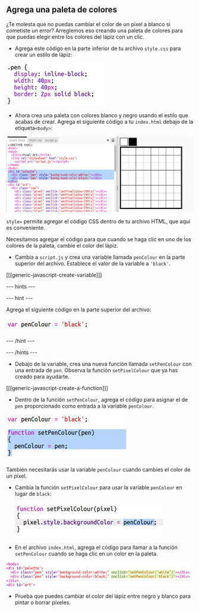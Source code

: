 ## Agrega una paleta de colores

¿Te molesta que no puedas cambiar el color de un píxel a blanco si cometiste un error? Arreglemos eso creando una paleta de colores para que puedas elegir entre los colores del lápiz con un clic.

+ Agrega este código en la parte inferior de tu archivo `style.css` para crear un estilo de lápiz:

![captura de pantalla](images/pixel-art-pen.png)

+ Ahora crea una paleta con colores blanco y negro usando el estilo que acabas de crear. Agrega el siguiente código a tu `index.html` debajo de la etiqueta`<body>`:

![captura de pantalla](images/pixel-art-palette.png)

`style=` permite agregar el código CSS dentro de tu archivo HTML, que aquí es conveniente.

Necesitamos agregar el código para que cuando se haga clic en uno de los colores de la paleta, cambie el color del lápiz.

+ Cambia a `script.js` y crea una variable llamada `penColour` en la parte superior del archivo. Establece el valor de la variable a `'black'`.

[[[generic-javascript-create-variable]]]

\--- hints \---

\--- hint \---

Agrega el siguiente código en la parte superior del archivo:

![captura de pantalla](images/pixel-art-pencolour.png)

\--- /hint \---

\--- /hints \---

+ Debajo de la variable, crea una nueva función llamada `setPenColour` con una entrada de `pen`. Observa la función `setPixelColour` que ya has creado para ayudarte.

[[[generic-javascript-create-a-function]]]

+ Dentro de la función `setPenColour`, agrega el código para asignar el de `pen` proporcionado como entrada a la variable `penColour`.

![captura de pantalla](images/pixel-art-set-pen.png)

También necesitarás usar la variable `penColour` cuando cambies el color de un píxel.

+ Cambia la función `setPixelColour` para usar la variable `penColour` en lugar de `black`:
    
    ![captura de pantalla](images/pixel-art-use-pen.png)

+ En el archivo `index.html`, agrega el código para llamar a la función `setPenColour` cuando se haga clic en un color en la paleta.

![captura de pantalla](images/pixel-art-palette-onclick.png)

+ Prueba que puedes cambiar el color del lápiz entre negro y blanco para pintar o borrar píxeles.